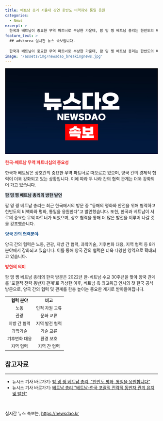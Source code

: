 ```yaml
---
title: 베트남 총리 서울대 강연 한반도 비핵화와 통일 응원
categories:
  - News
excerpt: >
  한국과 베트남이 중요한 무역 파트너로 부상한 가운데, 팜 밍 찡 베트남 총리는 한반도의 비핵화와 평화, 통일을 지지하며 한국과의 협력을 강조했습니다. 한-베트남 관계를 포괄적 전략적 동반자 관계로 발전시키고자 하는 그의 노력과 한국 투자자와의 상호 이익을 강조한 모습이 화제를 모으고 있습니다. 두 나라 간의 다양한 분야에서의 협력 강화 방침과 평화 지지 선언은 주목받을 가치가 있습니다.
feature_text: >
  ## adskorea 실시간 뉴스 속보입니다.

  한국과 베트남이 중요한 무역 파트너로 부상한 가운데, 팜 밍 찡 베트남 총리는 한반도의 비핵화와 평화, 통일을 지지하며 한국과의 협력을 강조했습니다. 한-베트남 관계를 포괄적 전략적 동반자 관계로 발전시키고자 하는 그의 노력과 한국 투자자와의 상호 이익을 강조한 모습이 화제를 모으고 있습니다. 두 나라 간의 다양한 분야에서의 협력 강화 방침과 평화 지지 선언은 주목받을 가치가 있습니다.
image: '/assets/img/newsdao_breakingnews.jpg'
---
```


<p><img src="/assets/img/newsdao_breakingnews.jpg" alt="adskorea 속보" /></p>

<p><b><span style="color: #ee2323;">한국-베트남 무역 파트너십의 중요성</span></b></p>

<p data-ke-size="size16">한국과 베트남은 상호간의 중요한 무역 파트너로 떠오르고 있으며, 양국 간의 경제적 협력이 더욱 강화되고 있는 상황입니다. 이에 따라 두 나라 간의 협력 관계는 더욱 강화되어 가고 있습니다.</p>

<p><b><span style="background-color: #21538527;">팜 밍 찡 베트남 총리의 방한 발언</span></b></p>

<p data-ke-size="size16">팜 밍 찡 베트남 총리는 최근 한국에서의 방문 중 "동해의 평화와 안전을 위해 협력하고 한반도의 비핵화와 평화, 통일을 응원한다"고 발언했습니다. 또한, 한국과 베트남이 서로의 중요한 무역 파트너가 되었으며, 상호 협력을 통해 더 많은 발전을 이루어 나갈 것을 강조했습니다.</p>

<p><b><span style="color: #1a5490;">양국 간의 협력분야</span></b></p>

<p data-ke-size="size16">양국 간의 협력은 노동, 관광, 지방 간 협력, 과학기술, 기후변화 대응, 지역 협력 등 8개 분야에서 강화되고 있습니다. 이를 통해 양국 간의 협력은 더욱 다양한 영역으로 확대되고 있습니다.</p>

<p><b><span style="color: #ee2323;">방한의 의미</span></b></p>

<p data-ke-size="size16">팜 밍 찡 베트남 총리의 한국 방문은 2022년 한-베트남 수교 30주년을 맞아 양국 관계를 '포괄적 전략 동반자 관계'로 격상한 이후, 베트남 측 최고위급 인사의 첫 한국 공식 방문으로, 양국 간의 협력 및 관계를 한층 높이는 중요한 계기로 받아들여집니다.</p>

<table>
  <tr>
    <td style="text-align: center; height: 17px;"><b>협력 분야</b></td>
    <td style="text-align: center; height: 17px;"><b>비고</b></td>
  </tr>
  <tr>
    <td style="text-align: center; height: 17px;">노동</td>
    <td style="text-align: center; height: 17px;">인적 자원 교류</td>
  </tr>
  <tr>
    <td style="text-align: center; height: 17px;">관광</td>
    <td style="text-align: center; height: 17px;">문화 교류</td>
  </tr>
  <tr>
    <td style="text-align: center; height: 17px;">지방 간 협력</td>
    <td style="text-align: center; height: 17px;">지역 발전 협력</td>
  </tr>
  <tr>
    <td style="text-align: center; height: 17px;">과학기술</td>
    <td style="text-align: center; height: 17px;">기술 교류</td>
  </tr>
  <tr>
    <td style="text-align: center; height: 17px;">기후변화 대응</td>
    <td style="text-align: center; height: 17px;">환경 보호</td>
  </tr>
  <tr>
    <td style="text-align: center; height: 17px;">지역 협력</td>
    <td style="text-align: center; height: 17px;">지역 간 협력</td>
  </tr>
</table>

<h2 data-ke-size="size26">참고자료</h2>

<hr>

<ul>
  <li>뉴시스 기사 바로가기: <a href="https://www.newsis.com/view/?id=NISX20240701_0001594788&cID=10301&pID=10300" target="_blank">밤 밍 찡 베트남 총리, "한반도 평화, 통일을 응원합니다"</a></li>
  <li>뉴시스 기사 바로가기: <a href="https://www.newsis.com/view/?id=NISX20240701_0001594788&cID=10301&pID=10300" target="_blank">베트남 총리 "베트남-한국 포괄적 전략적 동반자 관계 유지 및 발전"</a></li>
</ul>

<p data-ke-size="size16">&nbsp;</p>
실시간 뉴스 속보는, <a href="https://newsdao.kr" rel="dofollow">https://newsdao.kr</a>


